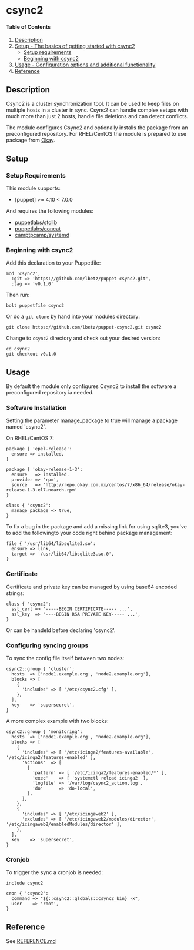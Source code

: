 # csync2


#### Table of Contents

1. [Description](#description)
2. [Setup - The basics of getting started with csync2](#setup)
    * [Setup requirements](#setup-requirements)
    * [Beginning with csync2](#beginning-with-csync2)
3. [Usage - Configuration options and additional functionality](#usage)
4. [Reference](#development)

## Description

Csync2 is a cluster synchronization tool. It can be used to keep files on multiple hosts in a cluster in sync. Csync2 can handle complex setups with much more than just 2 hosts, handle file deletions and can detect conflicts.

The module configures Csync2 and optionally installs the package from an preconfigured repository. For RHEL/CentOS the module is prepared to use package from [Okay](https://okay.network/blog-news/rpm-repositories-for-centos-6-and-7.html).

## Setup

### Setup Requirements

This module supports:

* [puppet] >= 4.10 < 7.0.0

And requires the following modules:

* [puppetlabs/stdlib]
* [puppetlabs/concat]
* [camptpcamp/systemd]

### Beginning with csync2

Add this declaration to your Puppetfile:
```
mod 'csync2',
  :git => 'https://github.com/lbetz/puppet-csync2.git',
  :tag => 'v0.1.0'
```
Then run:
```
bolt puppetfile csync2
```

Or do a `git clone` by hand into your modules directory:
```
git clone https://github.com/lbetz/puppet-csync2.git csync2
```
Change to `csync2` directory and check out your desired version:
```
cd csync2
git checkout v0.1.0
```

## Usage

By default the module only configures Csync2 to install the software a preconfigured repository ia needed.

### Software Installation 

Setting the parameter manage_package to true will manage a package named 'csync2'.

On RHEL/CentOS 7:

```
package { 'epel-release':
  ensure => installed,
}

package { 'okay-release-1-3':
  ensure   => installed.
  provider => 'rpm',
  source   => 'http://repo.okay.com.mx/centos/7/x86_64/release/okay-release-1-3.el7.noarch.rpm'
}

class { 'csync2':
  manage_package => true,
}
```
To fix a bug in the package and add a missing link for using sqlite3, you've to add the followingto your code right behind package management:
```
file { '/usr/lib64/libsqlite3.so':
  ensure => link,
  target => '/usr/lib64/libsqlite3.so.0',
}
```

### Certificate

Certificate and private key can be managed by using base64 encoded strings:
```
class { 'csync2':
  ssl_cert => '-----BEGIN CERTIFICATE----- ...',
  ssl_key  => '----BEGIN RSA PRIVATE KEY----- ...',
}
```

Or can be handeld before declaring 'csync2'.

### Configuring syncing groups

To sync the config file itself between two nodes:
```
csync2::group { 'cluster':
  hosts  => ['node1.example.org', 'node2.example.org'],
  blocks => [
    {
      'includes' => [ '/etc/csync2.cfg' ],
    },
  ],
  key    => 'supersecret',
}
```

A more complex example with two blocks:
```
csync2::group { 'monitoring':
  hosts  => ['node1.example.org', 'node2.example.org'],
  blocks => [
    {
      'includes' => [ '/etc/icinga2/features-available', '/etc/icinga2/features-enabled' ],
      'actions'  => [
        {
          'pattern' => [ '/etc/icinga2/features-enabled/*' ],
          'exec'    => [ 'systemctl reload icinga2' ],
          'logfile' => '/var/log/csync2_action.log',
          'do'      => 'do-local',
        },
      ],
    },
    {
      'includes' => [ '/etc/icingaweb2' ],
      'excludes' => [ '/etc/icingaweb2/modules/director', '/etc/icingaweb2/enabledModules/director' ],
    },
  ],
  key    => 'supersecret',
}
```

### Cronjob

To trigger the sync a cronjob is needed:
```
include csync2

cron { 'csync2':
  command => "${::csync2::globals::csync2_bin} -x",
  user    => 'root',
}
```

## Reference

See [REFERENCE.md](https://github.com/lbetz/puppet-csync2/blob/master/REFERENCE.md)


[puppetlabs/stdlib]: https://github.com/puppetlabs/puppetlabs-stdlib
[puppetlabs/concat]: https://github.com/puppetlabs/puppetlabs-concat
[camptpcamp/systemd]: https://github.com/camptocamp/puppet-systemd

